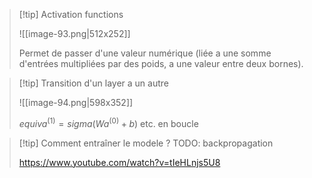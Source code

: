 > [!tip] Activation functions
> 
>![[image-93.png|512x252]]
>
> Permet de passer d'une valeur numérique (liée a une somme d'entrées multipliées par des poids, a une valeur entre deux bornes).

> [!tip] Transition d'un layer a un autre
> 
> ![[image-94.png|598x352]]
> 
> $equiv a^(1) = sigma(W a^(0) + b)$
> etc. en boucle

> [!tip] Comment entraîner le modele ? TODO: backpropagation
> 
> https://www.youtube.com/watch?v=tIeHLnjs5U8

